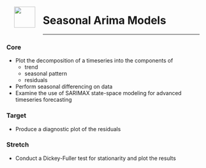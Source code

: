 <img src="http://imgur.com/1ZcRyrc.png" style="float: left; margin: 20px; height: 55px">

# Seasonal Arima Models
---

### Core

- Plot the decomposition of a timeseries into the components of
    - trend 
    - seasonal pattern
    - residuals
- Perform seasonal differencing on data
- Examine the use of SARIMAX state-space modeling for advanced timeseries forecasting

### Target
- Produce a diagnostic plot of the residuals

### Stretch
- Conduct a Dickey-Fuller test for stationarity and plot the results
